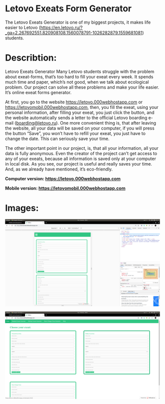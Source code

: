 # Letovo Exeats Form Generator
The Letovo Exeats Generator is one of my biggest projects, it makes life easier to Letovo (https://en.letovo.ru/?_ga=2.267692551.820908108.1560078791-1026282879.1559681081) students.

# Describtion:

Letovo Exeats Generator
Many Letovo students struggle with the problem about exeat-forms, that’s too hard to fill your exeat every week. It spends much time and paper, which’s not good, when we talk about ecological problem. Our project can solve all these problems and make your life easier. It’s online exeat forms generator.

At first, you go to the website https://letovo.000webhostapp.com or https://letovomobil.000webhostapp.com, then, you fill the exeat, using your personal information, after filling your exeat, you just click the button, and the website automatically sends a letter to the official Letovo boarding e-mail (boarding@letovo.ru). One more convenient thing is, that after leaving the website, all your data will be saved on your computer, if you will press the button “Save”, you won’t have to refill your exeat, you just have to change the date. This can seriously save your time.

The other important point in our project, is, that all your information, all your data is fully anonymous. Even the creator of the project can’t get access to any of your exeats, because all information is saved only at your computer in local disk.
As you see, our project is useful and really saves your time. And, as we already have mentioned, it’s eco-friendly. 

__Computer version: https://letovo.000webhostapp.com__

__Mobile version: https://letovomobil.000webhostapp.com__

# Images:

![letovo](https://github.com/GlebKiva/exeatsgenerator/blob/master/Letovo/mob.png?raw=true)

![letovo](https://github.com/GlebKiva/exeatsgenerator/blob/master/Letovo/com.png?raw=true)
